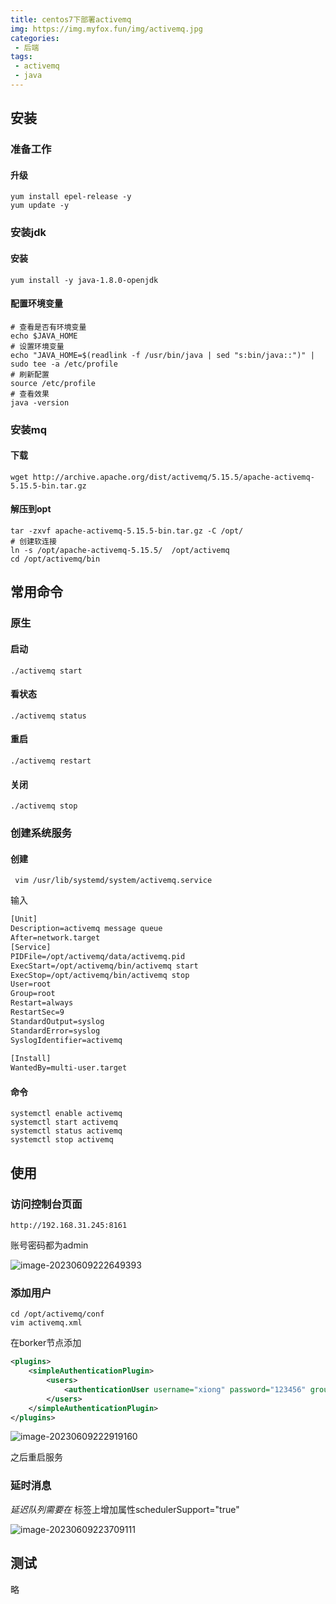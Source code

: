```yaml
---
title: centos7下部署activemq
img: https://img.myfox.fun/img/activemq.jpg
categories:
 - 后端
tags:
 - activemq
 - java
---
```


## 安装

### 准备工作

#### 升级

```shell
yum install epel-release -y
yum update -y
```

### 安装jdk

#### 安装

```shell
yum install -y java-1.8.0-openjdk
```

#### 配置环境变量

```shell
# 查看是否有环境变量
echo $JAVA_HOME
# 设置环境变量
echo "JAVA_HOME=$(readlink -f /usr/bin/java | sed "s:bin/java::")" | sudo tee -a /etc/profile
# 刷新配置
source /etc/profile
# 查看效果
java -version
```

### 安装mq

#### 下载

```shell
wget http://archive.apache.org/dist/activemq/5.15.5/apache-activemq-5.15.5-bin.tar.gz
```

#### 解压到opt

```shell
tar -zxvf apache-activemq-5.15.5-bin.tar.gz -C /opt/
# 创建软连接
ln -s /opt/apache-activemq-5.15.5/  /opt/activemq
cd /opt/activemq/bin
```

## 常用命令

### 原生

#### 启动

```shell
./activemq start
```

#### 看状态

```shell
./activemq status
```

#### 重启

```shell
./activemq restart
```

#### 关闭

```shell
./activemq stop
```

### 创建系统服务

#### 创建

```shell
 vim /usr/lib/systemd/system/activemq.service
```

输入

```txt
[Unit]
Description=activemq message queue
After=network.target
[Service]
PIDFile=/opt/activemq/data/activemq.pid
ExecStart=/opt/activemq/bin/activemq start
ExecStop=/opt/activemq/bin/activemq stop
User=root
Group=root
Restart=always
RestartSec=9
StandardOutput=syslog
StandardError=syslog
SyslogIdentifier=activemq
 
[Install]
WantedBy=multi-user.target
```

#### 命令

```shell
systemctl enable activemq
systemctl start activemq
systemctl status activemq
systemctl stop activemq
```

## 使用

### 访问控制台页面

```http
http://192.168.31.245:8161
```

账号密码都为admin

![image-20230609222649393](https://img.myfox.fun/img/20230609222650.png)

### 添加用户

```shell
cd /opt/activemq/conf
vim activemq.xml
```

在borker节点添加

```xml
<plugins>
    <simpleAuthenticationPlugin>
        <users>
            <authenticationUser username="xiong" password="123456" groups="users,admins"/>
        </users>
    </simpleAuthenticationPlugin>
</plugins>
```

![image-20230609222919160](https://img.myfox.fun/img/20230609222920.png)

之后重启服务

### 延时消息

*延迟队列需要在* <broker>标签上增加属性schedulerSupport="true"

![image-20230609223709111](https://img.myfox.fun/img/20230609223710.png)

## 测试

略
